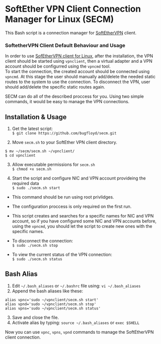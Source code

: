 # SoftEther VPN Client Connection Manager for Linux (SECM)

This Bash script is a connection manager for [SoftEtherVPN](https://github.com/SoftEtherVPN/SoftEtherVPN) client.

### SoftetherVPN Client Default Behaviour and Usage
In order to use [SofEtherVPN client for Linux](https://www.softether-download.com/en.aspx?product=softether), after the installation, the VPN client should be started using `vpnclient`, then a virtual adapter and a VPN account should be configurred using the `vpncmd` tool.  
To start the connection, the created account should be connected using `vpncmd`. At this stage the user should manually add/delete the needed static routes to the system to use the connection. To disconnect the VPN, user should add/delete the specific static routes again.

SECM can do all of the described proccess for you. Using two simple commands, it would be easy to manage the VPN connections.

## Installation & Usage
1. Get the latest script:  
`$ git clone https://github.com/bugfloyd/secm.git`

2. Move `secm.sh` to your SoftEther VPN client directory.  
```
$ mv ~/secm/secm.sh ~/vpnclient/
$ cd vpnclient
```
3. Allow executable permissions for `secm.sh`  
`$ chmod +x secm.sh`

4. Start the script and configure NIC and VPN account provideing the required data  
`$ sudo ./secm.sh start`  
  * This command should be run using root privlidges.  
  * The configuration proccess is only required on the first run.
  * This script creates and searches for a specific names for NIC and VPN account, so if you have configured some NIC and VPN accounts before, using the `vpncmd`, you should let the script to create new ones with the specific names.
  
* To disconnect the connection:  
`$ sudo ./secm.sh stop`  

* To view the current status of the VPN connection:  
`$ sudo ./secm.sh status`

## Bash Alias
1. Edit `~/.bash_aliases` or `~/.bashrc` file using: `vi ~/.bash_aliases`
2. Append the bash aliases like these:
```
alias vpnc='sudo ~/vpnclient/secm.sh start'
alias vpnd='sudo ~/vpnclient/secm.sh stop'
alias vpns='sudo ~/vpnclient/secm.sh status'
```
3. Save and close the file.
4. Activate alias by typing: `source ~/.bash_aliases` or `exec $SHELL`  

Now you can use `vpnc`, `vpns`, `vpnd` commands to manage the SoftEtherVPN client connection.

